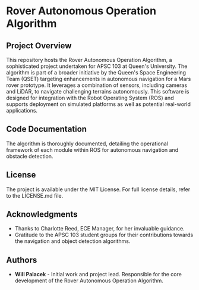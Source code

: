 # Rover Autonomous Operation Algorithm

## Project Overview
This repository hosts the Rover Autonomous Operation Algorithm, a sophisticated project undertaken for APSC 103 at Queen's University. The algorithm is part of a broader initiative by the Queen's Space Engineering Team (QSET) targeting enhancements in autonomous navigation for a Mars rover prototype. It leverages a combination of sensors, including cameras and LiDAR, to navigate challenging terrains autonomously. This software is designed for integration with the Robot Operating System (ROS) and supports deployment on simulated platforms as well as potential real-world applications.

## Code Documentation
The algorithm is thoroughly documented, detailing the operational framework of each module within ROS for autonomous navigation and obstacle detection.

## License
The project is available under the MIT License. For full license details, refer to the LICENSE.md file.

## Acknowledgments
- Thanks to Charlotte Reed, ECE Manager, for her invaluable guidance.
- Gratitude to the APSC 103 student groups for their contributions towards the navigation and object detection algorithms.

## Authors

- **Will Palacek** - Initial work and project lead. Responsible for the core development of the Rover Autonomous Operation Algorithm.
